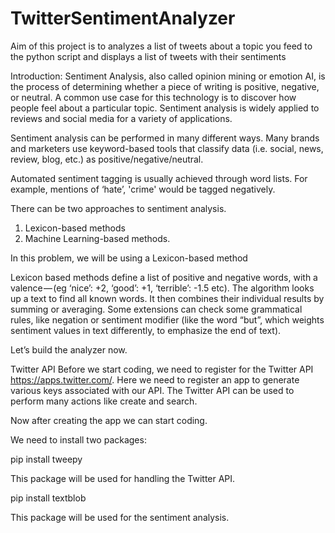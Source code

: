 # TwitterSentimentAnalyzer
Aim of this project is to analyzes a list of tweets about a topic you feed to the python script and displays a list of tweets with their sentiments 

Introduction: 
Sentiment Analysis, also called opinion mining or emotion AI, is the process of determining whether a piece of writing is positive, negative, or neutral. A common use case for this technology is to discover how people feel about a particular topic. Sentiment analysis is widely applied to reviews and social media for a variety of applications.

Sentiment analysis can be performed in many different ways. Many brands and marketers use keyword-based tools that classify data (i.e. social, news, review, blog, etc.) as positive/negative/neutral.

Automated sentiment tagging is usually achieved through word lists. For example, mentions of ‘hate’, 'crime' would be tagged negatively.

There can be two approaches to sentiment analysis.

1. Lexicon-based methods
2. Machine Learning-based methods.

In this problem, we will be using a Lexicon-based method

Lexicon based methods define a list of positive and negative words, with a valence — (eg ‘nice’: +2, ‘good’: +1, ‘terrible’: -1.5 etc). The algorithm looks up a text to find all known words. It then combines their individual results by summing or averaging. Some extensions can check some grammatical rules, like negation or sentiment modifier (like the word “but”, which weights sentiment values in text differently, to emphasize the end of text).

Let’s build the analyzer now.

Twitter API
Before we start coding, we need to register for the Twitter API https://apps.twitter.com/. Here we need to register an app to generate various keys associated with our API. The Twitter API can be used to perform many actions like create and search.

Now after creating the app we can start coding.

We need to install two packages:

pip install tweepy

This package will be used for handling the Twitter API.

pip install textblob

This package will be used for the sentiment analysis.

